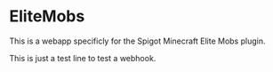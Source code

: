 # EliteMobs
This is a webapp specificly for the Spigot Minecraft Elite Mobs plugin.

This is just a test line to test a webhook.
